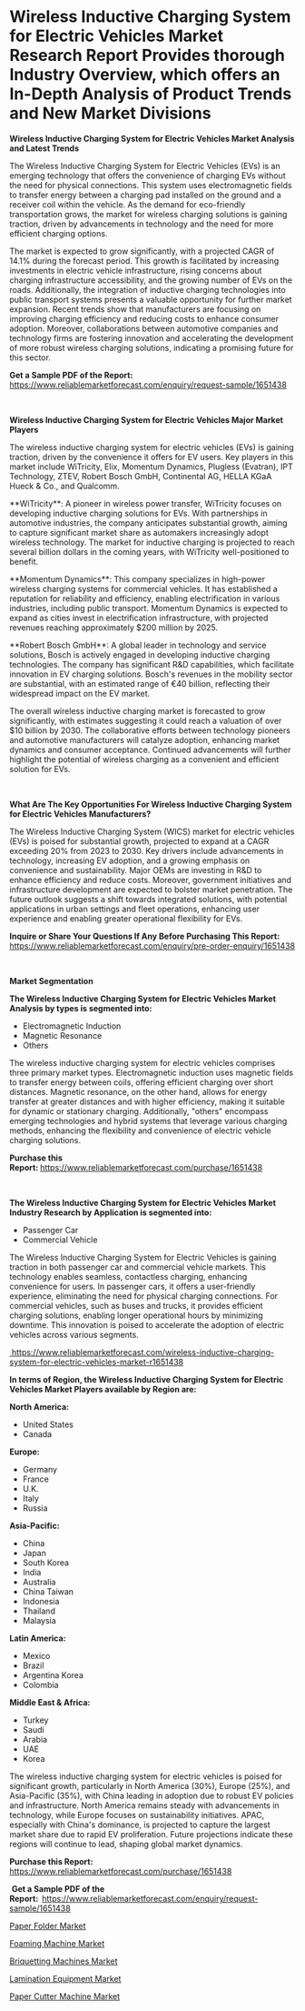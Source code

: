<p><h1>Wireless Inductive Charging System for Electric Vehicles Market Research Report Provides thorough Industry Overview, which offers an In-Depth Analysis of Product Trends and New Market Divisions</h1></p><p><strong>Wireless Inductive Charging System for Electric Vehicles Market Analysis and Latest Trends</strong></p>
<p><p>The Wireless Inductive Charging System for Electric Vehicles (EVs) is an emerging technology that offers the convenience of charging EVs without the need for physical connections. This system uses electromagnetic fields to transfer energy between a charging pad installed on the ground and a receiver coil within the vehicle. As the demand for eco-friendly transportation grows, the market for wireless charging solutions is gaining traction, driven by advancements in technology and the need for more efficient charging options.</p><p>The market is expected to grow significantly, with a projected CAGR of 14.1% during the forecast period. This growth is facilitated by increasing investments in electric vehicle infrastructure, rising concerns about charging infrastructure accessibility, and the growing number of EVs on the roads. Additionally, the integration of inductive charging technologies into public transport systems presents a valuable opportunity for further market expansion. Recent trends show that manufacturers are focusing on improving charging efficiency and reducing costs to enhance consumer adoption. Moreover, collaborations between automotive companies and technology firms are fostering innovation and accelerating the development of more robust wireless charging solutions, indicating a promising future for this sector.</p></p>
<p><strong>Get a Sample PDF of the Report:&nbsp;</strong> <a href="https://www.reliablemarketforecast.com/enquiry/request-sample/1651438?utm_campaign=3446&utm_medium=2&utm_source=Github&utm_content=ia&utm_term=23032025&utm_id=wireless-inductive-charging-system-for-electric-vehicles">https://www.reliablemarketforecast.com/enquiry/request-sample/1651438</a></p>
<p>&nbsp;</p>
<p><strong>Wireless Inductive Charging System for Electric Vehicles Major Market Players</strong></p>
<p><p>The wireless inductive charging system for electric vehicles (EVs) is gaining traction, driven by the convenience it offers for EV users. Key players in this market include WiTricity, Elix, Momentum Dynamics, Plugless (Evatran), IPT Technology, ZTEV, Robert Bosch GmbH, Continental AG, HELLA KGaA Hueck & Co., and Qualcomm.</p><p>**WiTricity**: A pioneer in wireless power transfer, WiTricity focuses on developing inductive charging solutions for EVs. With partnerships in automotive industries, the company anticipates substantial growth, aiming to capture significant market share as automakers increasingly adopt wireless technology. The market for inductive charging is projected to reach several billion dollars in the coming years, with WiTricity well-positioned to benefit.</p><p>**Momentum Dynamics**: This company specializes in high-power wireless charging systems for commercial vehicles. It has established a reputation for reliability and efficiency, enabling electrification in various industries, including public transport. Momentum Dynamics is expected to expand as cities invest in electrification infrastructure, with projected revenues reaching approximately $200 million by 2025.</p><p>**Robert Bosch GmbH**: A global leader in technology and service solutions, Bosch is actively engaged in developing inductive charging technologies. The company has significant R&D capabilities, which facilitate innovation in EV charging solutions. Bosch's revenues in the mobility sector are substantial, with an estimated range of €40 billion, reflecting their widespread impact on the EV market.</p><p>The overall wireless inductive charging market is forecasted to grow significantly, with estimates suggesting it could reach a valuation of over $10 billion by 2030. The collaborative efforts between technology pioneers and automotive manufacturers will catalyze adoption, enhancing market dynamics and consumer acceptance. Continued advancements will further highlight the potential of wireless charging as a convenient and efficient solution for EVs.</p></p>
<p>&nbsp;</p>
<p><strong>What Are The Key Opportunities For Wireless Inductive Charging System for Electric Vehicles Manufacturers?</strong></p>
<p><p>The Wireless Inductive Charging System (WICS) market for electric vehicles (EVs) is poised for substantial growth, projected to expand at a CAGR exceeding 20% from 2023 to 2030. Key drivers include advancements in technology, increasing EV adoption, and a growing emphasis on convenience and sustainability. Major OEMs are investing in R&D to enhance efficiency and reduce costs. Moreover, government initiatives and infrastructure development are expected to bolster market penetration. The future outlook suggests a shift towards integrated solutions, with potential applications in urban settings and fleet operations, enhancing user experience and enabling greater operational flexibility for EVs.</p></p>
<p><strong>Inquire or Share Your Questions If Any Before Purchasing This Report:</strong> <a href="https://www.reliablemarketforecast.com/enquiry/pre-order-enquiry/1651438?utm_campaign=3446&utm_medium=2&utm_source=Github&utm_content=ia&utm_term=23032025&utm_id=wireless-inductive-charging-system-for-electric-vehicles">https://www.reliablemarketforecast.com/enquiry/pre-order-enquiry/1651438</a></p>
<p>&nbsp;</p>
<p><strong>Market Segmentation</strong></p>
<p><strong>The Wireless Inductive Charging System for Electric Vehicles Market Analysis by types is segmented into:</strong></p>
<p><ul><li>Electromagnetic Induction</li><li>Magnetic Resonance</li><li>Others</li></ul></p>
<p><p>The wireless inductive charging system for electric vehicles comprises three primary market types. Electromagnetic induction uses magnetic fields to transfer energy between coils, offering efficient charging over short distances. Magnetic resonance, on the other hand, allows for energy transfer at greater distances and with higher efficiency, making it suitable for dynamic or stationary charging. Additionally, "others" encompass emerging technologies and hybrid systems that leverage various charging methods, enhancing the flexibility and convenience of electric vehicle charging solutions.</p></p>
<p><strong>Purchase this Report:&nbsp;</strong><a href="https://www.reliablemarketforecast.com/purchase/1651438?utm_campaign=3446&utm_medium=2&utm_source=Github&utm_content=ia&utm_term=23032025&utm_id=wireless-inductive-charging-system-for-electric-vehicles">https://www.reliablemarketforecast.com/purchase/1651438</a></p>
<p>&nbsp;</p>
<p><strong>The Wireless Inductive Charging System for Electric Vehicles Market Industry Research by Application is segmented into:</strong></p>
<p><ul><li>Passenger Car</li><li>Commercial Vehicle</li></ul></p>
<p><p>The Wireless Inductive Charging System for Electric Vehicles is gaining traction in both passenger car and commercial vehicle markets. This technology enables seamless, contactless charging, enhancing convenience for users. In passenger cars, it offers a user-friendly experience, eliminating the need for physical charging connections. For commercial vehicles, such as buses and trucks, it provides efficient charging solutions, enabling longer operational hours by minimizing downtime. This innovation is poised to accelerate the adoption of electric vehicles across various segments.</p></p>
<p><a href="https://www.reliablemarketforecast.com/wireless-inductive-charging-system-for-electric-vehicles-market-r1651438?utm_campaign=3446&utm_medium=2&utm_source=Github&utm_content=ia&utm_term=23032025&utm_id=wireless-inductive-charging-system-for-electric-vehicles">&nbsp;https://www.reliablemarketforecast.com/wireless-inductive-charging-system-for-electric-vehicles-market-r1651438</a></p>
<p><strong>In terms of Region, the Wireless Inductive Charging System for Electric Vehicles Market Players available by Region are:</strong></p>
<p>
    <p> <strong> North America: </strong>
        <ul>
            <li>United States</li>
            <li>Canada</li>
        </ul>
        </p> 
    <p> <strong> Europe: </strong>
        <ul>
            <li>Germany</li>
            <li>France</li>
            <li>U.K.</li>
            <li>Italy</li>
            <li>Russia</li>
        </ul>
        </p> 
    <p> <strong> Asia-Pacific: </strong>
        <ul>
            <li>China</li>
            <li>Japan</li>
            <li>South Korea</li>
            <li>India</li>
            <li>Australia</li>
            <li>China Taiwan</li>
            <li>Indonesia</li>
            <li>Thailand</li>
            <li>Malaysia</li>
        </ul>
        </p> 
    <p> <strong> Latin America: </strong>
        <ul>
            <li>Mexico</li>
            <li>Brazil</li>
            <li>Argentina Korea</li>
            <li>Colombia</li>
        </ul>
        </p> 
    <p> <strong> Middle East & Africa: </strong>
        <ul>
            <li>Turkey</li>
            <li>Saudi</li>
            <li>Arabia</li>
            <li>UAE</li>
            <li>Korea</li>
        </ul>
    </p>
    </p>
<p><p>The wireless inductive charging system for electric vehicles is poised for significant growth, particularly in North America (30%), Europe (25%), and Asia-Pacific (35%), with China leading in adoption due to robust EV policies and infrastructure. North America remains steady with advancements in technology, while Europe focuses on sustainability initiatives. APAC, especially with China's dominance, is projected to capture the largest market share due to rapid EV proliferation. Future projections indicate these regions will continue to lead, shaping global market dynamics.</p></p>
<p><strong>Purchase this Report: </strong><a href="https://www.reliablemarketforecast.com/purchase/1651438?utm_campaign=3446&utm_medium=2&utm_source=Github&utm_content=ia&utm_term=23032025&utm_id=wireless-inductive-charging-system-for-electric-vehicles">https://www.reliablemarketforecast.com/purchase/1651438</a></p>
<p>&nbsp;<strong>Get a Sample PDF of the Report:&nbsp;&nbsp;</strong><a href="https://www.reliablemarketforecast.com/enquiry/request-sample/1651438?utm_campaign=3446&utm_medium=2&utm_source=Github&utm_content=ia&utm_term=23032025&utm_id=wireless-inductive-charging-system-for-electric-vehicles">https://www.reliablemarketforecast.com/enquiry/request-sample/1651438</a></p>
<p><strong></strong></p>
<p><p><a href="https://www.linkedin.com/pulse/trends-global-paper-folder-market-forecast-analysis-2025-2032-hqrse?utm_campaign=3446&utm_medium=2&utm_source=Github&utm_content=ia&utm_term=23032025&utm_id=wireless-inductive-charging-system-for-electric-vehicles">Paper Folder Market</a></p><p><a href="https://www.linkedin.com/pulse/foaming-machine-market-size-global-revenue-sales-volume-share-5dxve?utm_campaign=3446&utm_medium=2&utm_source=Github&utm_content=ia&utm_term=23032025&utm_id=wireless-inductive-charging-system-for-electric-vehicles">Foaming Machine Market</a></p><p><a href="https://www.linkedin.com/pulse/acomprehensive-analysis-onthe-sizedynamicsand-expected-development-zqgce?utm_campaign=3446&utm_medium=2&utm_source=Github&utm_content=ia&utm_term=23032025&utm_id=wireless-inductive-charging-system-for-electric-vehicles">Briquetting Machines Market</a></p><p><a href="https://www.linkedin.com/pulse/lamination-equipment-market-growth-forecast-global-analysis-2ddhe?utm_campaign=3446&utm_medium=2&utm_source=Github&utm_content=ia&utm_term=23032025&utm_id=wireless-inductive-charging-system-for-electric-vehicles">Lamination Equipment Market</a></p><p><a href="https://www.linkedin.com/pulse/examining-paper-cutter-machinemarket-factorsinfluencing-28qbe?utm_campaign=3446&utm_medium=2&utm_source=Github&utm_content=ia&utm_term=23032025&utm_id=wireless-inductive-charging-system-for-electric-vehicles">Paper Cutter Machine Market</a></p></p>